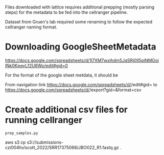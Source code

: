 Files downloaded with lattice requires additional prepping (mostly parsing steps) for the metadata to be fed into the cellranger pipeline.

Dataset from Gruen's lab required some renaming to follow the expected cellranger naming format.

# Downloading GoogleSheetMetadata

https://docs.google.com/spreadsheets/d/1l7XM7wxihdm5JqSRj0Il5piNMGoiINk0KpqyLf2U8Wo/edit#gid=0

For the format of the google sheet metdata, it should be

From navigation link
https://docs.google.com/spreadsheets/d/<KEY>/edit#gid=<GID>
to
https://docs.google.com/spreadsheets/d/<KEY>/export?gid=<GID>&format=csv

# Create additional csv files for running cellranger

```
prep_samples.py
```

aws s3 cp s3://submissions-czi004liv/scott_2022/SRR17375088/JBO022_R1.fastq.gz .
